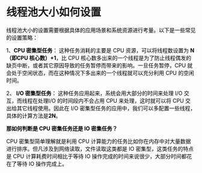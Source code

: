 # 线程池大小如何设置

<font style="color:rgb(0, 0, 0);background-color:rgb(248, 248, 248);">线程池大小的设置需要根据具体的应用场景和系统资源进行考量。以下是一些常见的设置策略：</font>

<font style="color:rgb(0,0,0);">1、</font>**<font style="color:rgb(0,0,0);">CPU 密集型任务</font>**<font style="color:rgb(0,0,0);">：</font>**<font style="color:rgb(0,0,0);"> </font>**<font style="color:rgb(0,0,0);">这种任务消耗的主要是 CPU 资源，可以将线程数设置为 </font>**<font style="color:rgb(0,0,0);">N（即CPU 核心数）+1</font>**<font style="color:rgb(0,0,0);">，比 CPU 核心数多出来的一个线程是为了防止线程偶发的缺页中断，或者其它原因导致的任务暂停而带来的影响。一旦任务暂停，CPU 就会处于空闲状态，而在这种情况下多出来的一个线程就可以充分利用 CPU 的空闲时间。 </font>

<font style="color:rgb(0,0,0);">2、 </font>**<font style="color:rgb(0,0,0);">I/O 密集型任务</font>**<font style="color:rgb(0,0,0);">：</font>**<font style="color:rgb(0,0,0);"> </font>**<font style="color:rgb(0,0,0);">这种任务应用起来，系统会用大部分的时间来处理 I/O 交互，而线程在处理I/O 的时间段内不会占用 CPU 来处理，这时就可以将 CPU 交出给其它线程使用。因此在 I/O 密集型任务的应用中，我们可以多配置一些线程，具体的计算方法是</font>**<font style="color:rgb(0,0,0);">2N</font>**<font style="color:rgb(0,0,0);">。</font>

**<font style="color:rgb(0,0,0);">那如何判断是 CPU 密集任务还是 IO 密集任务？ </font>**

<font style="color:rgb(0,0,0);">CPU 密集型简单理解就是利用 CPU 计算能力的任务比如你在内存中对大量数据进行排序。但凡涉及到网络读取，文件读取这类都是 IO 密集型，这类任务的特点是 CPU 计算耗费时间相比于等待 IO 操作完成的时间来说很少，大部分时间都花在了等待 IO 操作完成上。</font>
